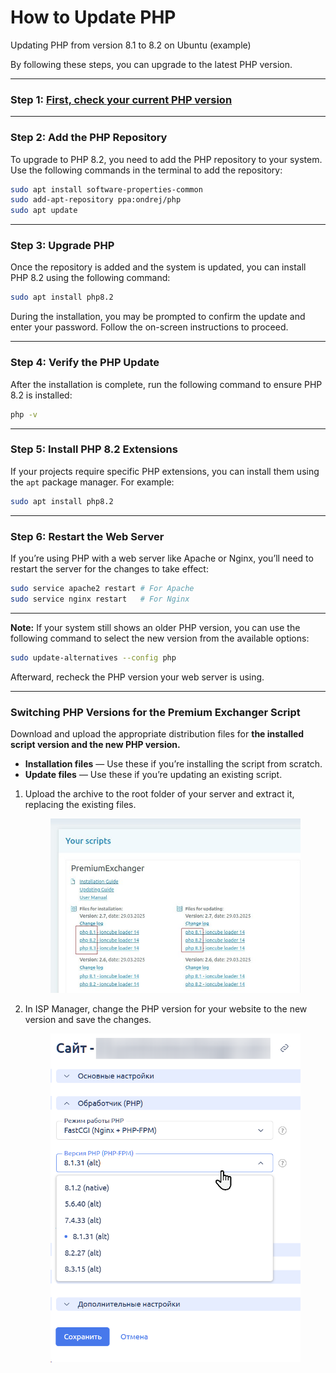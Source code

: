 # How to Update PHP

Updating PHP from version 8.1 to 8.2 on Ubuntu (example)

By following these steps, you can upgrade to the latest PHP version.

---

### Step 1: [First, check your current PHP version](https://premium.gitbook.io/main/osnovnye-nastroiki/faq/kak-proverit-versiyu-php-ustanovlennuyu-na-servere)

---

### Step 2: Add the PHP Repository

To upgrade to PHP 8.2, you need to add the PHP repository to your system. Use the following commands in the terminal to add the repository:

```bash
sudo apt install software-properties-common
sudo add-apt-repository ppa:ondrej/php
sudo apt update
```

---

### Step 3: Upgrade PHP

Once the repository is added and the system is updated, you can install PHP 8.2 using the following command:

```bash
sudo apt install php8.2
```

During the installation, you may be prompted to confirm the update and enter your password. Follow the on-screen instructions to proceed.

---

### Step 4: Verify the PHP Update

After the installation is complete, run the following command to ensure PHP 8.2 is installed:

```bash
php -v
```

---

### Step 5: Install PHP 8.2 Extensions

If your projects require specific PHP extensions, you can install them using the `apt` package manager. For example:

```bash
sudo apt install php8.2
```

---

### Step 6: Restart the Web Server

If you’re using PHP with a web server like Apache or Nginx, you’ll need to restart the server for the changes to take effect:

```bash
sudo service apache2 restart # For Apache
sudo service nginx restart   # For Nginx
```

---

**Note:** If your system still shows an older PHP version, you can use the following command to select the new version from the available options:

```bash
sudo update-alternatives --config php
```

Afterward, recheck the PHP version your web server is using.

---

### Switching PHP Versions for the Premium Exchanger Script

Download and upload the appropriate distribution files for **the installed script version and the new PHP version.**

- **Installation files** — Use these if you’re installing the script from scratch.
- **Update files** — Use these if you’re updating an existing script.

1. Upload the archive to the root folder of your server and extract it, replacing the existing files.

   <figure><img src="../../../../.gitbook/assets/image (74)_eng.png" alt=""><figcaption></figcaption></figure>

2. In ISP Manager, change the PHP version for your website to the new version and save the changes.

   <figure><img src="../../../../.gitbook/assets/image (76)_eng.png" alt="" width="467"><figcaption></figcaption></figure>